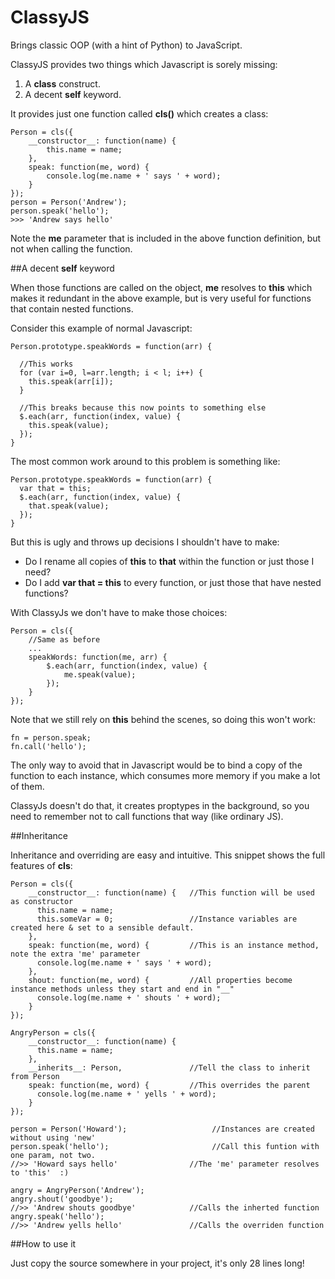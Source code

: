 # ClassyJS
Brings classic OOP (with a hint of Python) to JavaScript.

ClassyJS provides two things which Javascript is sorely missing:

  1. A **class** construct.
  2. A decent **self** keyword.

It provides just one function called **cls()** which creates a class:

    Person = cls({
        __constructor__: function(name) {
    	    this.name = name;
    	},
    	speak: function(me, word) { 
            console.log(me.name + ' says ' + word);
    	}
    });
    person = Person('Andrew');
    person.speak('hello'); 
    >>> 'Andrew says hello'

Note the **me** parameter that is included in the above function definition, but not when calling the function.

##A decent **self** keyword
 

When those functions are called on the object, **me** resolves to **this** which makes it redundant in the above example, but is very useful for functions that contain nested functions. 

Consider this example of normal Javascript:

    Person.prototype.speakWords = function(arr) {
      
      //This works
      for (var i=0, l=arr.length; i < l; i++) {
        this.speak(arr[i]);
      }
      
      //This breaks because this now points to something else
      $.each(arr, function(index, value) {
        this.speak(value);
      });
    }

The most common work around to this problem is something like:

    Person.prototype.speakWords = function(arr) {    
      var that = this;
      $.each(arr, function(index, value) {
        that.speak(value);
      });
    }
    
But this is ugly and throws up decisions I shouldn't have to make: 
  * Do I rename all copies of **this** to **that** within the function or just those I need?
  * Do I add **var that = this** to every function, or just those that have nested functions? 

With ClassyJs we don't have to make those choices:

    Person = cls({
        //Same as before
        ...
    	speakWords: function(me, arr) { 
            $.each(arr, function(index, value) {
                me.speak(value);
            });
    	}
    });
    
Note that we still rely on **this** behind the scenes, so doing this won't work:


    fn = person.speak;
    fn.call('hello');

The only way to avoid that in Javascript would be to bind a copy of the function to each instance, which consumes more memory if you make a lot of them.

ClassyJs doesn't do that, it creates proptypes in the background, so you need to remember not to call functions that way (like ordinary JS).

##Inheritance
    
Inheritance and overriding are easy and intuitive. This snippet shows the full features of **cls**:


    Person = cls({
    	__constructor__: function(name) {   //This function will be used as constructor
    	  this.name = name;
    	  this.someVar = 0;                 //Instance variables are created here & set to a sensible default.
    	},
    	speak: function(me, word) {         //This is an instance method, note the extra 'me' parameter
          console.log(me.name + ' says ' + word);
    	},
    	shout: function(me, word) {         //All properties become instance methods unless they start and end in "__"
          console.log(me.name + ' shouts ' + word);
    	}
    });
    
    AngryPerson = cls({
    	__constructor__: function(name) {   
    	  this.name = name;               
    	},
    	__inherits__: Person,               //Tell the class to inherit from Person
    	speak: function(me, word) {         //This overrides the parent
          console.log(me.name + ' yells ' + word);
    	}
    });
    
    person = Person('Howard');                   //Instances are created without using 'new'
    person.speak('hello');                       //Call this funtion with one param, not two.           
    //>> 'Howard says hello'                //The 'me' parameter resolves to 'this'  :)
    
    angry = AngryPerson('Andrew');
    angry.shout('goodbye');
    //>> 'Andrew shouts goodbye'            //Calls the inherted function
    angry.speak('hello');
    //>> 'Andrew yells hello'               //Calls the overriden function

##How to use it

Just copy the source somewhere in your project, it's only 28 lines long!

